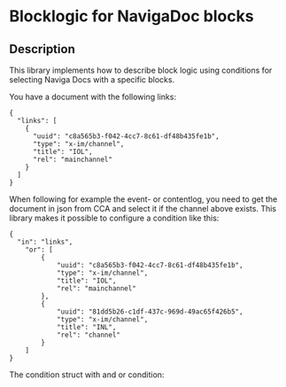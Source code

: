 # Blocklogic for NavigaDoc blocks

## Description
This library implements how to describe block logic using conditions for selecting Naviga Docs with a specific blocks.

You have a document with the following links: 
```
{
  "links": [
    {
      "uuid": "c8a565b3-f042-4cc7-8c61-df48b435fe1b",
      "type": "x-im/channel",
      "title": "IOL",
      "rel": "mainchannel"
    }
  ]
}
```

When following for example the event- or contentlog, you need to get the document in json from CCA and select it if the channel above exists. This library makes it possible to configure a condition like this:

```
{
  "in": "links",
    "or": [
        {
            "uuid": "c8a565b3-f042-4cc7-8c61-df48b435fe1b",
            "type": "x-im/channel",
            "title": "IOL",
            "rel": "mainchannel"
        },
        {
            "uuid": "81dd5b26-c1df-437c-969d-49ac65f426b5",
            "type": "x-im/channel",
            "title": "INL",
            "rel": "channel"
        }
    ]
}
```
The condition struct with and or condition:
```

```

